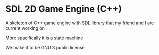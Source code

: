 SDL 2D Game Engine (C++)
===========

A skeleton of C++ game engine with SDL library  that my friend and I are current working on

More spacifically it is a state machine 

We make it to be GNU 3 public license
